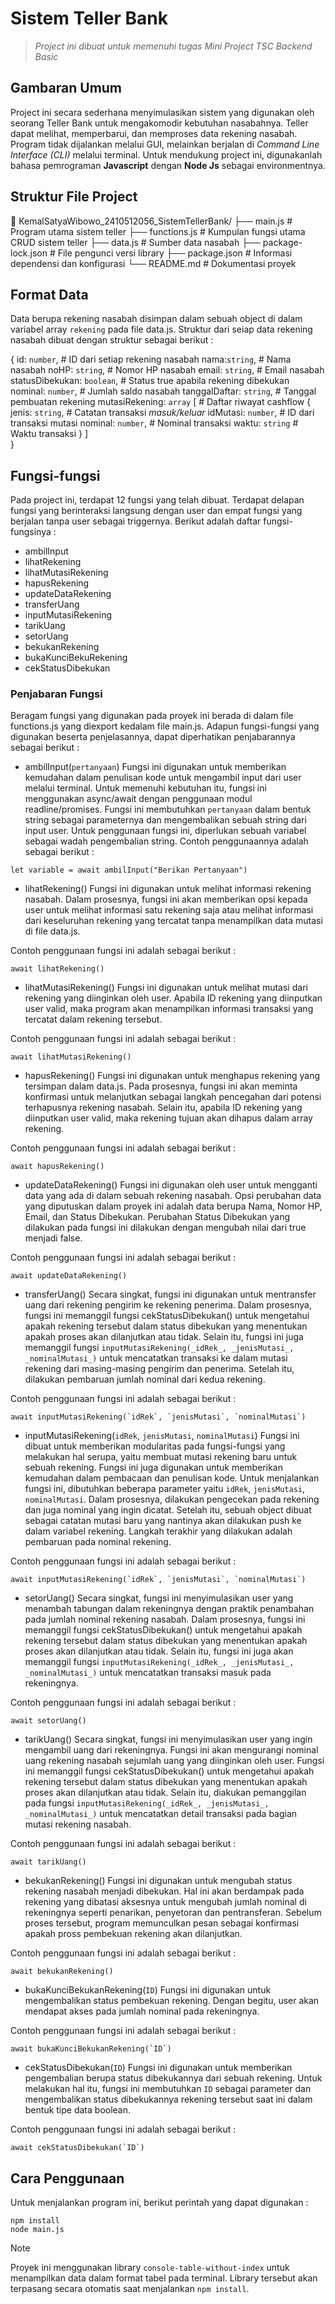 # Sistem Teller Bank
> *Project ini dibuat untuk memenuhi tugas Mini Project TSC Backend Basic*

## Gambaran Umum 
Project ini secara sederhana menyimulasikan sistem yang digunakan oleh seorang Teller Bank untuk mengakomodir kebutuhan nasabahnya. Teller dapat melihat, memperbarui, dan memproses data rekening nasabah.
Program tidak dijalankan melalui GUI, melainkan berjalan di _Command Line Interface (CLI)_ melalui terminal. Untuk mendukung project ini, digunakanlah bahasa pemrograman **Javascript** dengan **Node Js** sebagai environmentnya.

## Struktur File Project
📁 KemalSatyaWibowo_2410512056_SistemTellerBank/
├── main.js              # Program utama sistem teller
├── functions.js         # Kumpulan fungsi utama CRUD sistem teller
├── data.js              # Sumber data nasabah 
├── package-lock.json    # File pengunci versi library
├── package.json         # Informasi dependensi dan konfigurasi 
└── README.md            # Dokumentasi proyek

## Format Data 
Data berupa rekening nasabah disimpan dalam sebuah object di dalam variabel array `rekening` pada file data.js. Struktur dari seiap data rekening nasabah dibuat dengan struktur sebagai berikut :

{
    id: `number`,                       # ID dari setiap rekening nasabah
    nama:`string`,                      # Nama nasabah
    noHP: `string`,                     # Nomor HP nasabah
    email: `string`,                    # Email nasabah
    statusDibekukan: `boolean`,         # Status true apabila rekening dibekukan
    nominal: `number`,                  # Jumlah saldo nasabah
    tanggalDaftar: `string`,            # Tanggal pembuatan rekening
    mutasiRekening: `array` [           # Daftar riwayat cashflow 
        {
            jenis: `string`,            # Catatan transaksi _masuk/keluar_ 
            idMutasi: `number`,         # ID dari transaksi mutasi
            nominal: `number`,          # Nominal transaksi
            waktu: `string`             # Waktu transaksi 
        }
    ]  
}

## Fungsi-fungsi
Pada project ini, terdapat 12 fungsi yang telah dibuat. Terdapat delapan fungsi yang berinteraksi langsung dengan user dan empat fungsi yang berjalan tanpa user sebagai triggernya. Berikut adalah daftar fungsi-fungsinya :
- ambilInput
- lihatRekening
- lihatMutasiRekening
- hapusRekening
- updateDataRekening
- transferUang
- inputMutasiRekening
- tarikUang
- setorUang
- bekukanRekening
- bukaKunciBekuRekening
- cekStatusDibekukan

### Penjabaran Fungsi
Beragam fungsi yang digunakan pada proyek ini berada di dalam file functions.js yang diexport kedalam file main.js. Adapun fungsi-fungsi yang digunakan beserta penjelasannya, dapat diperhatikan penjabarannya sebagai berikut :

- ambilInput(`pertanyaan`)
Fungsi ini digunakan untuk memberikan kemudahan dalam penulisan kode untuk mengambil input dari user melalui terminal. 
Untuk memenuhi kebutuhan itu, fungsi ini menggunakan async/await dengan penggunaan modul readline/promises. Fungsi ini membutuhkan `pertanyaan` dalam bentuk string sebagai parameternya dan mengembalikan sebuah string dari input user.
Untuk penggunaan fungsi ini, diperlukan sebuah variabel sebagai wadah pengembalian string. Contoh penggunaannya adalah sebagai berikut :
```
let variable = await ambilInput("Berikan Pertanyaan")
```

- lihatRekening()
Fungsi ini digunakan untuk melihat informasi rekening nasabah. Dalam prosesnya, fungsi ini akan memberikan opsi kepada user untuk melihat informasi satu rekening saja atau melihat informasi dari keseluruhan rekening yang tercatat tanpa menampilkan data mutasi di file data.js. 

Contoh penggunaan fungsi ini adalah sebagai berikut :
```
await lihatRekening()
```

- lihatMutasiRekening()
Fungsi ini digunakan untuk melihat mutasi dari rekening yang diinginkan oleh user. Apabila ID rekening yang diinputkan user valid, maka program akan menampilkan informasi transaksi yang tercatat dalam rekening tersebut.

Contoh penggunaan fungsi ini adalah sebagai berikut :
```
await lihatMutasiRekening()
```

- hapusRekening()
Fungsi ini digunakan untuk menghapus rekening yang tersimpan dalam data.js. 
Pada prosesnya, fungsi ini akan meminta konfirmasi untuk melanjutkan sebagai langkah pencegahan dari potensi terhapusnya rekening nasabah. Selain itu, apabila ID rekening yang diinputkan user valid, maka rekening tujuan akan dihapus dalam array rekening.

Contoh penggunaan fungsi ini adalah sebagai berikut :
```
await hapusRekening()
```

- updateDataRekening()
Fungsi ini digunakan oleh user untuk mengganti data yang ada di dalam sebuah rekening nasabah. 
Opsi perubahan data yang diputuskan dalam proyek ini adalah data berupa Nama, Nomor HP, Email, dan Status Dibekukan. Perubahan Status Dibekukan yang dilakukan pada fungsi ini dilakukan dengan mengubah nilai dari true menjadi false.

Contoh penggunaan fungsi ini adalah sebagai berikut :
```
await updateDataRekening()
```

- transferUang()
Secara singkat, fungsi ini digunakan untuk mentransfer uang dari rekening pengirim ke rekening penerima.
Dalam prosesnya, fungsi ini memanggil fungsi cekStatusDibekukan() untuk mengetahui apakah rekening tersebut dalam status dibekukan yang menentukan apakah proses akan dilanjutkan atau tidak. Selain itu, fungsi ini juga memanggil fungsi `inputMutasiRekening(_idRek_, _jenisMutasi_, _nominalMutasi_)` untuk mencatatkan transaksi ke dalam mutasi rekening dari masing-masing pengirim dan penerima. Setelah itu, dilakukan pembaruan jumlah nominal dari kedua rekening.

Contoh penggunaan fungsi ini adalah sebagai berikut :
```
await inputMutasiRekening(`idRek`, `jenisMutasi`, `nominalMutasi`)
```

- inputMutasiRekening(`idRek`, `jenisMutasi`, `nominalMutasi`)
Fungsi ini dibuat untuk memberikan modularitas pada fungsi-fungsi yang melakukan hal serupa, yaitu membuat mutasi rekening baru untuk sebuah rekening. Fungsi ini juga digunakan untuk memberikan kemudahan dalam pembacaan dan penulisan kode.
Untuk menjalankan fungsi ini, dibutuhkan beberapa parameter yaitu `idRek`, `jenisMutasi`, `nominalMutasi`. Dalam prosesnya, dilakukan pengecekan pada rekening dan juga nominal yang ingin dicatat. Setelah itu, sebuah object dibuat sebagai catatan mutasi baru yang nantinya akan dilakukan push ke dalam variabel rekening. Langkah terakhir yang dilakukan adalah pembaruan pada nominal rekening.

Contoh penggunaan fungsi ini adalah sebagai berikut :
```
await inputMutasiRekening(`idRek`, `jenisMutasi`, `nominalMutasi`)
```

- setorUang()
Secara singkat, fungsi ini menyimulasikan user yang menambah tabungan dalam rekeningnya dengan praktik penambahan pada jumlah nominal rekening nasabah.
Dalam prosesnya, fungsi ini memanggil fungsi cekStatusDibekukan() untuk mengetahui apakah rekening tersebut dalam status dibekukan yang menentukan apakah proses akan dilanjutkan atau tidak. Selain itu, fungsi ini juga akan memanggil fungsi `inputMutasiRekening(_idRek_, _jenisMutasi_, _nominalMutasi_)` untuk mencatatkan transaksi masuk pada rekeningnya.

Contoh penggunaan fungsi ini adalah sebagai berikut :
```
await setorUang()
```

- tarikUang()
Secara singkat, fungsi ini menyimulasikan user yang ingin mengambil uang dari rekeningnya. Fungsi ini akan mengurangi nominal uang rekening nasabah sejumlah uang yang diinginkan oleh user.
Fungsi ini memanggil fungsi cekStatusDibekukan() untuk mengetahui apakah rekening tersebut dalam status dibekukan yang menentukan apakah proses akan dilanjutkan atau tidak. Selain itu, diakukan pemanggilan pada fungsi `inputMutasiRekening(_idRek_, _jenisMutasi_, _nominalMutasi_)` untuk mencatatkan detail transaksi pada bagian mutasi rekening nasabah.

Contoh penggunaan fungsi ini adalah sebagai berikut :
```
await tarikUang()
```

- bekukanRekening()
Fungsi ini digunakan untuk mengubah status rekening nasabah menjadi dibekukan. Hal ini akan berdampak pada rekening yang dibatasi aksesnya untuk mengubah jumlah nominal di rekeningnya seperti penarikan, penyetoran dan pentransferan. Sebelum proses tersebut, program memunculkan pesan sebagai konfirmasi apakah pross pembekuan rekening akan dilanjutkan.

Contoh penggunaan fungsi ini adalah sebagai berikut :
```
await bekukanRekening()
```
- bukaKunciBekukanRekening(`ID`)
Fungsi ini digunakan untuk mengembalikan status pembekuan rekening. Dengan begitu, user akan mendapat akses pada jumlah nominal pada rekeningnya.

Contoh penggunaan fungsi ini adalah sebagai berikut :
```
await bukaKunciBekukanRekening(`ID`)
```

- cekStatusDibekukan(`ID`)
Fungsi ini digunakan untuk memberikan pengembalian berupa status dibekukannya dari sebuah rekening. Untuk melakukan hal itu, fungsi ini membutuhkan `ID` sebagai parameter dan mengembalikan status dibekukannya rekening tersebut saat ini dalam bentuk tipe data boolean.

Contoh penggunaan fungsi ini adalah sebagai berikut :
```
await cekStatusDibekukan(`ID`)
```

## Cara Penggunaan
Untuk menjalankan program ini, berikut perintah yang dapat digunakan :
```
npm install
node main.js
```
> [!NOTE]
> Proyek ini menggunakan library `console-table-without-index` untuk menampilkan data dalam format tabel pada terminal.
>Library tersebut akan terpasang secara otomatis saat menjalankan `npm install`.